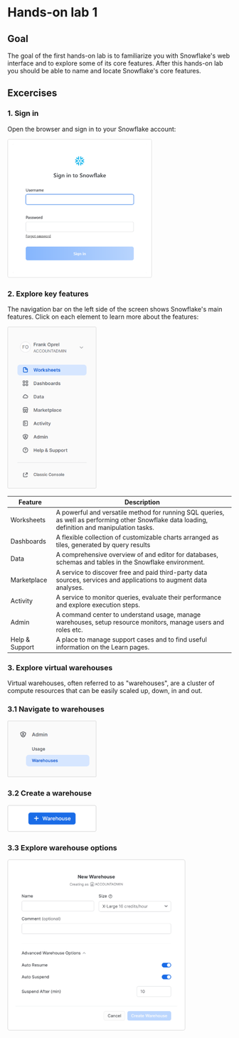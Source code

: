 # Hands-on lab 1

## Goal
The goal of the first hands-on lab is to familiarize you with Snowflake's web interface and to explore some of its core features. After this hands-on lab you should be able to name and locate Snowflake's core features.

## Excercises

### 1. Sign in
Open the browser and sign in to your Snowflake account:

<img src="https://github.com/foprel/snowflake-101-training/blob/main/images/sign-in.png" width="325">

### 2. Explore key features
The navigation bar on the left side of the screen shows Snowflake's main features. Click on each element to learn more about the features:

<img src="https://github.com/foprel/snowflake-101-training/blob/main/images/explore-features.png" width="200">

| Feature        	| Description                                                                                                                                     	|
|----------------	|-------------------------------------------------------------------------------------------------------------------------------------------------	|
| Worksheets     	| A powerful and versatile method for running SQL queries, as well as performing other Snowflake data loading, definition and manipulation tasks. 	|
| Dashboards     	| A flexible collection of customizable charts arranged as tiles, generated by query results                                                      	|
| Data           	| A comprehensive overview of and editor for databases, schemas and tables in the Snowflake environment.                                          	|
| Marketplace    	| A service to discover free and paid third-party data sources, services and applications to augment data analyses.                               	|
| Activity       	| A service to monitor queries, evaluate their performance and explore execution steps.                                                           	|
| Admin          	| A command center to understand usage, manage warehouses, setup resource monitors, manage users and roles etc.                                   	|
| Help & Support 	| A place to manage support cases and to find useful information on the Learn pages.                                                              	|

### 3. Explore virtual warehouses
Virtual warehouses, often referred to as "warehouses", are a cluster of compute resources that can be easily scaled up, down, in and out.

### 3.1 Navigate to warehouses

<img src="https://github.com/foprel/snowflake-101-training/blob/main/images/warehouses-nav.png" width="200">

### 3.2 Create a warehouse

<img src="https://github.com/foprel/snowflake-101-training/blob/main/images/warehouses-create.png" width="200">


### 3.3 Explore warehouse options

<img src="https://github.com/foprel/snowflake-101-training/blob/main/images/warehouses-options.png" width="400">






